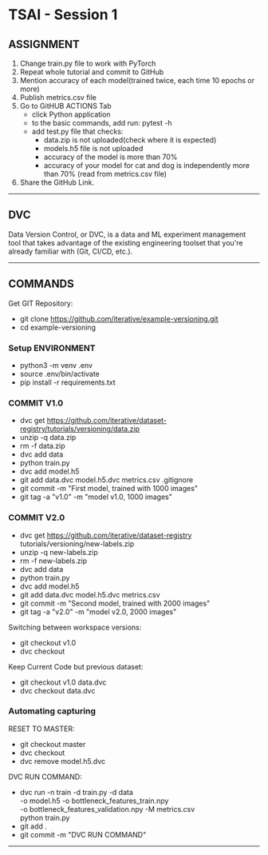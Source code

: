 # TSAI - Session 1

## ASSIGNMENT

1. Change train.py file to work with PyTorch
2. Repeat whole tutorial and commit to GitHub
3. Mention accuracy of each model(trained twice, each time 10 epochs or more)
4. Publish metrics.csv file
5. Go to GitHUB ACTIONS Tab
   - click Python application
   - to the basic commands, add run: pytest -h
   - add test.py file that checks:
     - data.zip is not uploaded(check where it is expected)
     - models.h5 file is not uploaded
     - accuracy of the model is more than 70%
     - accuracy of your model for cat and dog is independently more than 70% (read from metrics.csv file)
6. Share the GitHub Link.

---

## DVC

Data Version Control, or DVC, is a data and ML experiment management tool that takes advantage of the existing engineering toolset that you're already familiar with (Git, CI/CD, etc.).

---

## COMMANDS

Get GIT Repository:

- git clone https://github.com/iterative/example-versioning.git
- cd example-versioning

### Setup ENVIRONMENT

- python3 -m venv .env
- source .env/bin/activate
- pip install -r requirements.txt

### COMMIT V1.0

- dvc get https://github.com/iterative/dataset-registry/tutorials/versioning/data.zip
- unzip -q data.zip
- rm -f data.zip
- dvc add data
- python train.py
- dvc add model.h5
- git add data.dvc model.h5.dvc metrics.csv .gitignore
- git commit -m "First model, trained with 1000 images"
- git tag -a "v1.0" -m "model v1.0, 1000 images"

### COMMIT V2.0

- dvc get https://github.com/iterative/dataset-registry \
   tutorials/versioning/new-labels.zip
- unzip -q new-labels.zip
- rm -f new-labels.zip
- dvc add data
- python train.py
- dvc add model.h5
- git add data.dvc model.h5.dvc metrics.csv
- git commit -m "Second model, trained with 2000 images"
- git tag -a "v2.0" -m "model v2.0, 2000 images"

Switching between workspace versions:

- git checkout v1.0
- dvc checkout

Keep Current Code but previous dataset:

- git checkout v1.0 data.dvc
- dvc checkout data.dvc

### Automating capturing

RESET TO MASTER:

- git checkout master
- dvc checkout
- dvc remove model.h5.dvc

DVC RUN COMMAND:

- dvc run -n train -d train.py -d data \
  -o model.h5 -o bottleneck_features_train.npy \
  -o bottleneck_features_validation.npy -M metrics.csv \
  python train.py
- git add .
- git commit -m "DVC RUN COMMAND"

---
